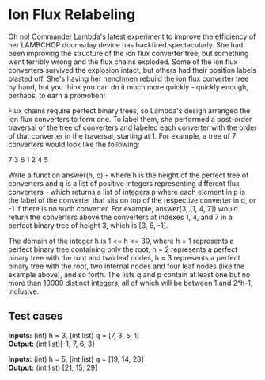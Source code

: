 <h1>Ion Flux Relabeling</h1>

<p>Oh no! Commander Lambda's latest experiment to improve the  efficiency of her LAMBCHOP doomsday device has backfired spectacularly. She had been improving the structure of the ion flux converter tree, but something went terribly wrong and the flux chains exploded. Some of the ion flux converters survived the explosion intact, but others had their position labels blasted off. She's having her henchmen rebuild the ion flux converter tree by hand, but you think you can do it much more quickly - quickly enough, perhaps, to earn a promotion!</p>

<p>Flux chains require perfect binary trees, so Lambda's design arranged the ion flux converters to form one. To label them, she performed a post-order traversal of the tree of converters and labeled each converter with the order of that converter in the traversal, starting at 1. For example, a tree of 7 converters would look like the following:</p>

<p>7 3 6 1 2 4 5</p>

<p>Write a function answer(h, q) - where h is the height of the perfect tree of converters and q is a list of positive integers representing different flux converters - which returns a list of integers p where each element in p is the label of the converter that sits on top of the respective converter in q, or -1 if there is no such converter. For example, answer(3, [1, 4, 7]) would return the converters above the converters at indexes 1, 4, and 7 in a perfect binary tree of height 3, which is [3, 6, -1].</p>

<p>The domain of the integer h is 1 <= h <= 30, where h = 1 represents a perfect binary tree containing only the root, h = 2 represents a perfect binary tree with the root and two leaf nodes, h = 3 represents a perfect binary tree with the root, two internal nodes and four leaf nodes (like the example above), and so forth. The lists q and p contain at least one but no more than 10000 distinct integers, all of which will be between 1 and 2^h-1, inclusive.</p>

<h2>Test cases</h2>
<p><b>Inputs:</b> (int) h = 3, (int list) q = [7, 3, 5, 1]
<br />
<b>Output:</b> (int list)[-1, 7, 6, 3]</p>

<p><b>Inputs:</b> (int) h = 5, (int list) q = [19, 14, 28]
<br />
<b>Output:</b> (int list) [21, 15, 29]</p>

